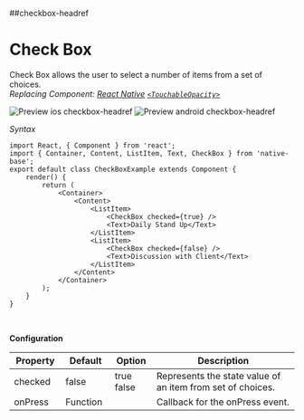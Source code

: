 ##checkbox-headref
# Check Box

Check Box allows the user to select a number of items from a set of choices.<br />
*Replacing Component: [React Native](https://facebook.github.io/react-native/) [<code>&lt;TouchableOpacity></code>](https://facebook.github.io/react-native/docs/touchableopacity.html)*

![Preview ios checkbox-headref](https://github.com/GeekyAnts/NativeBase-KitchenSink/raw/master/screenshots/ios/checkbox.png)
![Preview android checkbox-headref](https://github.com/GeekyAnts/NativeBase-KitchenSink/raw/master/screenshots/android/checkbox.png)

*Syntax*

<pre class="line-numbers"><code class="language-jsx">import React, { Component } from 'react';
import { Container, Content, ListItem, Text, CheckBox } from 'native-base';
export default class CheckBoxExample extends Component {
    render() {
        return (
            &lt;Container>
                &lt;Content>
                    &lt;ListItem>
                        &lt;CheckBox checked={true} />
                        &lt;Text>Daily Stand Up&lt;/Text>
                    &lt;/ListItem>
                    &lt;ListItem>
                        &lt;CheckBox checked={false} />
                        &lt;Text>Discussion with Client&lt;/Text>
                    &lt;/ListItem>
                &lt;/Content>
            &lt;/Container>
        );
    }
}</code></pre><br />

**Configuration**

<table class = "table table-bordered">
        <thead>
            <tr>
                <th>Property</th>
                <th>Default</th>
                <th>Option</th>
                <th width="50%">Description</th>
            </tr>
        </thead>
        <tbody>
            <tr>
                <td>checked</td>
                <td>false</td>
                <td>
                    true<br />
                    false
                </td>
                <td>
                    Represents the state value of an item from set of choices.
                </td>
            </tr>
            <tr>
                <td>onPress</td>
                <td>Function</td>
                <td></td>
                <td>
                  Callback for the onPress event.
                </td>
            </tr>
        </tbody>
    </table><br/>
